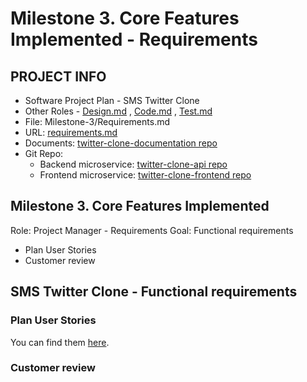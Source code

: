 # Milestone 3. Core Features Implemented - Requirements
## PROJECT INFO
- Software Project Plan - SMS Twitter Clone
- Other Roles - [Design.md](Design.md) , 
                [Code.md](Code.md) , 
                [Test.md](Test.md)
- File: Milestone-3/Requirements.md
- URL: [requirements.md](https://github.com/Twitter-Clone/twitter-clone-documentation/blob/master/milestone-3/Requirements.md)
- Documents: [twitter-clone-documentation repo](https://github.com/Twitter-Clone/twitter-clone-documentation)
- Git Repo: 
    - Backend microservice: [twitter-clone-api repo](https://github.com/Twitter-Clone/twitter-clone-api)  
    - Frontend microservice: [twitter-clone-frontend repo](https://github.com/Twitter-Clone/twitter-clone-frontend) 

## Milestone 3. Core Features Implemented
Role: Project Manager - Requirements
Goal: Functional requirements
- Plan User Stories
- Customer review
 
## SMS Twitter Clone - Functional requirements
### Plan User Stories
You can find them [here](https://github.com/Twitter-Clone/twitter-clone-documentation/blob/master/UserStories.md).

### Customer review
